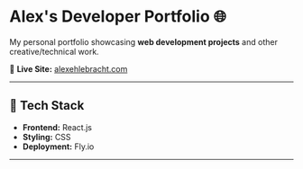 # Alex's Developer Portfolio 🌐  

My personal portfolio showcasing **web development projects** and other creative/technical work.  

🔗 **Live Site:** [alexehlebracht.com](https://alexehlebracht.com)  

---

## 🚀 Tech Stack
- **Frontend:** React.js  
- **Styling:** CSS  
- **Deployment:** Fly.io  

---
